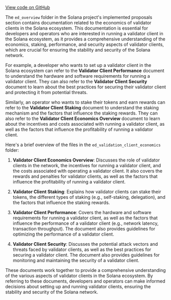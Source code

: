 
[View code on GitHub](https://github.com/solana-labs/solana/tree/master/na/docs/src/implemented-proposals/ed_overview)

The `ed_overview` folder in the Solana project's implemented proposals section contains documentation related to the economics of validator clients in the Solana ecosystem. This documentation is essential for developers and operators who are interested in running a validator client in the Solana ecosystem, as it provides a comprehensive understanding of the economics, staking, performance, and security aspects of validator clients, which are crucial for ensuring the stability and security of the Solana network.

For example, a developer who wants to set up a validator client in the Solana ecosystem can refer to the **Validator Client Performance** document to understand the hardware and software requirements for running a validator client. They can also refer to the **Validator Client Security** document to learn about the best practices for securing their validator client and protecting it from potential threats.

Similarly, an operator who wants to stake their tokens and earn rewards can refer to the **Validator Client Staking** document to understand the staking mechanism and the factors that influence the staking rewards. They can also refer to the **Validator Client Economics Overview** document to learn about the incentives and costs associated with running a validator client, as well as the factors that influence the profitability of running a validator client.

Here's a brief overview of the files in the `ed_validation_client_economics` folder:

1. **Validator Client Economics Overview**: Discusses the role of validator clients in the network, the incentives for running a validator client, and the costs associated with operating a validator client. It also covers the rewards and penalties for validator clients, as well as the factors that influence the profitability of running a validator client.

2. **Validator Client Staking**: Explains how validator clients can stake their tokens, the different types of staking (e.g., self-staking, delegation), and the factors that influence the staking rewards.

3. **Validator Client Performance**: Covers the hardware and software requirements for running a validator client, as well as the factors that influence the performance of a validator client (e.g., network latency, transaction throughput). The document also provides guidelines for optimizing the performance of a validator client.

4. **Validator Client Security**: Discusses the potential attack vectors and threats faced by validator clients, as well as the best practices for securing a validator client. The document also provides guidelines for monitoring and maintaining the security of a validator client.

These documents work together to provide a comprehensive understanding of the various aspects of validator clients in the Solana ecosystem. By referring to these documents, developers and operators can make informed decisions about setting up and running validator clients, ensuring the stability and security of the Solana network.